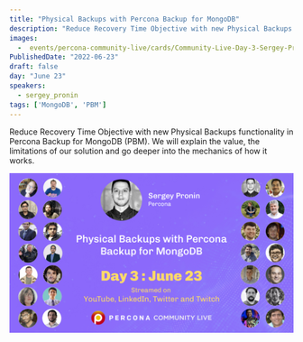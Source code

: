 ```yaml
---
title: "Physical Backups with Percona Backup for MongoDB"
description: "Reduce Recovery Time Objective with new Physical Backups functionality in Percona Backup for MongoDB"
images:
  -  events/percona-community-live/cards/Community-Live-Day-3-Sergey-Pronin-2.jpg
PublishedDate: "2022-06-23"
draft: false
day: "June 23"
speakers:
  - sergey_pronin
tags: ['MongoDB', 'PBM']
---
```


Reduce Recovery Time Objective with new Physical Backups functionality in Percona Backup for MongoDB (PBM). We will explain the value, the limitations of our solution and go deeper into the mechanics of how it works.

![Physical Backups with Percona Backup for MongoDB](events/percona-community-live/cards/Community-Live-Day-3-Sergey-Pronin-2.jpg)